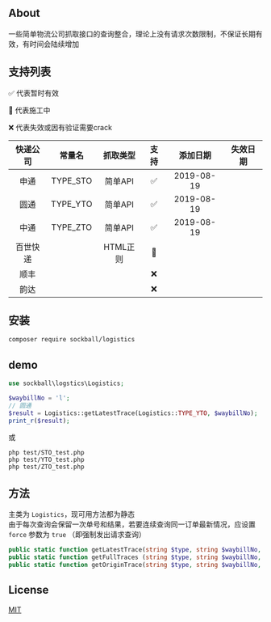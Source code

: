 ## About

一些简单物流公司抓取接口的查询整合，理论上没有请求次数限制，不保证长期有效，有时间会陆续增加

## 支持列表

✅ 代表暂时有效

🚧 代表施工中

❌ 代表失效或因有验证需要crack

| 快递公司     | 常量名          | 抓取类型       | 支持       | 添加日期      | 失效日期
| :-----:      | :-----:         | :-----:        | :-----:    | :-----:       | :-----:
| 申通         | TYPE_STO        | 简单API        | ✅         | 2019-08-19
| 圆通         | TYPE_YTO        | 简单API        | ✅         | 2019-08-19
| 中通         | TYPE_ZTO        | 简单API        | ✅         | 2019-08-19
| 百世快递     |                 | HTML正则       | 🚧
| 顺丰         |                 |                | ❌
| 韵达         |                 |                | ❌

## 安装
```sh
composer require sockball/logistics
```

## demo
```php
use sockball\logstics\Logistics;

$waybillNo = 'l';
// 圆通
$result = Logistics::getLatestTrace(Logistics::TYPE_YTO, $waybillNo);
print_r($result);
```
或
```
php test/STO_test.php
php test/YTO_test.php
php test/ZTO_test.php
```

## 方法
主类为 `Logistics`，现可用方法都为静态  
由于每次查询会保留一次单号和结果，若要连续查询同一订单最新情况，应设置 `force` 参数为 `true` （即强制发出请求查询）
```php
public static function getLatestTrace(string $type, string $waybillNo, bool $force = false)
public static function getFullTraces (string $type, string $waybillNo, bool $force = false)
public static function getOriginTrace(string $type, string $waybillNo, bool $force = false)
```

## License
[MIT](https://github.com/sockball/logistics/blob/master/LICENSE)
